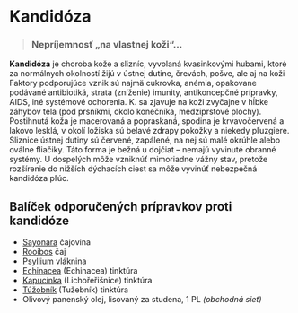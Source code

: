 Kandidóza
=========


> ### Nepríjemnosť „na vlastnej koži“…
> 
> 

**Kandidóza** je choroba kože a slizníc, vyvolaná kvasinkovými hubami, ktoré za
normálnych okolností žijú v ústnej dutine, črevách, pošve, ale aj na koži
Faktory podporujúce vznik sú najmä cukrovka, anémia, opakovane podávané
antibiotiká, strata (zníženie) imunity, antikoncepčné prípravky, AIDS, iné
systémové ochorenia.   K. sa zjavuje na koži zvyčajne v hĺbke záhybov tela (pod
prsníkmi, okolo konečníka, medziprstové plochy). Postihnutá koža je macerovaná a
popraskaná, spodina je krvavočervená a lakovo lesklá, v okolí ložiska sú belavé
zdrapy pokožky a niekedy pľuzgiere. Sliznice ústnej dutiny sú červené, zapálené,
na nej sú malé okrúhle alebo oválne fliačiky. Táto forma je bežná u dojčiat –
nemajú vyvinuté obranné systémy. U dospelých môže vzniknúť mimoriadne vážny
stav, pretože rozšírenie do nižších dýchacích ciest sa môže vyvinúť nebezpečná
kandidóza pľúc.

Balíček odporučených prípravkov proti kandidóze
-----------------------------------------------

* [Sayonara](../caje/sayonara) čajovina
* [Rooibos](../caje/rooibos) čaj
* [Psyllium](../caje/psyllium) vláknina
* [Echinacea](../tinktury/echinacea) (Echinacea) tinktúra
* [Kapucínka](../tinktury/kapucinka) (Lichořeřišnice) tinktúra
* [Túžobník](../tinktury/tuzobnik) (Tužebník) tinktúra
* Olivový panenský olej, lisovaný za studena, 1 PL *(obchodná sieť)*
